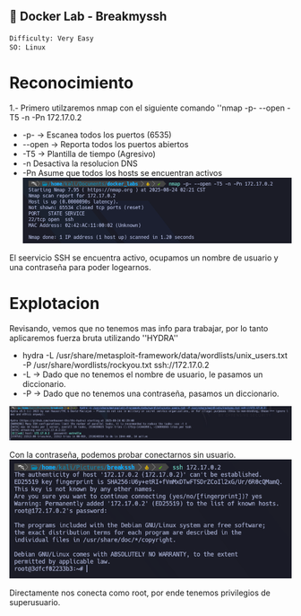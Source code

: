 ## 🐋 Docker Lab - Breakmyssh 

    Difficulty: Very Easy
    SO: Linux

# Reconocimiento
1.- Primero utilzaremos nmap con el siguiente comando ''nmap -p- --open -T5 -n -Pn 172.17.0.2  
- -p- -> Escanea todos los puertos (6535)
- --open -> Reporta todos los puertos abiertos
- -T5 -> Plantilla de tiempo (Agresivo)
- -n Desactiva la resolucion DNS
- -Pn Asume que todos los hosts se encuentran activos
![NMAP](./images/breakssh/nmap.png)

El seervicio SSH se encuentra activo, ocupamos un nombre de usuario y una contraseña para poder logearnos. 

# Explotacion
Revisando, vemos que no tenemos mas info para trabajar, por lo tanto aplicaremos fuerza bruta utilizando ''HYDRA''  
- hydra -L /usr/share/metasploit-framework/data/wordlists/unix_users.txt -P /usr/share/wordlists/rockyou.txt ssh://172.17.0.2
- -L -> Dado que no tenemos el nombre de usuario, le pasamos un diccionario.
- -P -> Dado que no tenemos una contraseña, pasamos un diccionario.

![HYDRA](./images/breakssh/hydra.png)

Con la contraseña, podemos probar conectarnos sin usuario.  
![SSH](./images/breakssh/ssh.png)

Directamente nos conecta como root, por ende tenemos privilegios de superusuario. 
